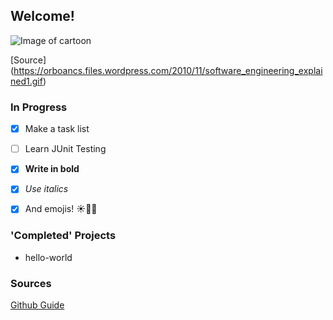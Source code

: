 ## Welcome!
![Image of cartoon](https://orboancs.files.wordpress.com/2010/11/software_engineering_explained1.gif)

[Source] (https://orboancs.files.wordpress.com/2010/11/software_engineering_explained1.gif)

### In Progress
-[x] Make a task list

-[ ] Learn JUnit Testing

-[x] **Write in bold**

-[x] *Use italics*

-[x] And emojis! :sunny::sunflower::dog:


### 'Completed' Projects
  - hello-world


### Sources
[Github Guide](https://guides.github.com/features/mastering-markdown/)
